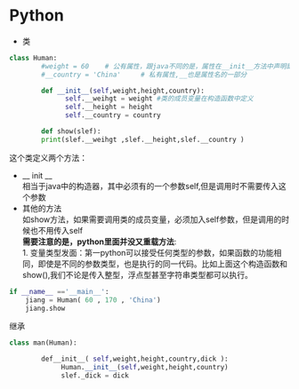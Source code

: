 # Python

* 类
```python
class Human:
        #weight = 60    # 公有属性，跟java不同的是，属性在__init__方法中声明即可
        #__country = 'China'     # 私有属性,__也是属性名的一部分

        def __init__(self,weight,height,country):  
              self.__weihgt = weight #类的成员变量在构造函数中定义
              self.__height = height
              self.__country = country

        def show(slef):
        print(slef.__weihgt ,slef.__height,slef.__country )
```
这个类定义两个方法：
*  __ init __
</br>相当于java中的构造器，其中必须有的一个参数self,但是调用时不需要传入这个参数
* 其他的方法
</br>如show方法，如果需要调用类的成员变量，必须加入self参数，但是调用的时候也不用传入self
</br>**需要注意的是，python里面并没又重载方法**:
        </br>1. 变量类型发面：第一python可以接受任何类型的参数，如果函数的功能相同，即使是不同的参数类型，也是执行的同一代码。比如上面这个构造函数和show(),我们不论是传入整型，浮点型甚至字符串类型都可以执行。
        </br>

```python
if __name__ =='__main__':
    jiang = Human( 60 , 170 , 'China')
    jiang.show
```
继承
```python
class man(Human):

        def__init__( self,weight,height,country,dick ):
             Human.__init__(self,weight,height,country)
             slef._dick = dick
```